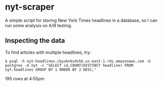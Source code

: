 # nyt-scraper

A simple script for storing New York Times headlines in a database, so I can run some analysis on A/B testing.

## Inspecting the data

To find articles with multiple headlines, try:

```
$ psql -h nyt-headlines.cbyvknksdshk.us-east-1.rds.amazonaws.com -U postgres -d nyt -c "SELECT id,COUNT(DISTINCT headline) FROM nyt.headlines GROUP BY 1 ORDER BY 2 DESC;"
```

195 rows at 4:55pm

